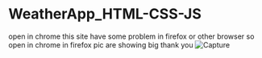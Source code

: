 # WeatherApp_HTML-CSS-JS
open in chrome this site have some problem in firefox or other browser so open in chrome in firefox pic are showing big thank you
![Capture](https://github.com/mudakkirafridi/WeatherApp_HTML-CSS-JS/assets/139226585/d86cdf4f-884a-42ed-9164-0c2174dccd63)
